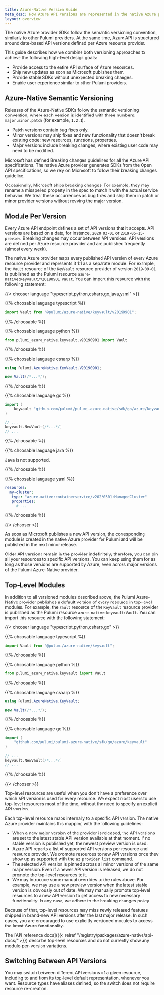 ```yaml
---
title: Azure-Native Version Guide
meta_desc: How Azure API versions are represented in the native Azure provider for Pulumi.
layout: overview
---
```


The native Azure provider SDKs follow the semantic versioning convention, similarly to other Pulumi providers. At the same time, Azure API is structured around date-based API versions defined per Azure resource provider.

This guide describes how we combine both versioning approaches to achieve the following high-level design goals:

- Provide access to the entire API surface of Azure resources.
- Ship new updates as soon as Microsoft publishes them.
- Provide stable SDKs without unexpected breaking changes.
- Enable user experience similar to other Pulumi providers.

## Azure-Native Semantic Versioning

Releases of the Azure-Native SDKs follow the semantic versioning convention, where each version is identified with three numbers: `major.minor.patch` (for example, `1.2.1`).

- Patch versions contain bug fixes only.
- Minor versions may ship fixes and new functionality that doesn't break existing code: new resources, functions, properties.
- Major versions include breaking changes, where existing user code may need to be modified.

Microsoft has defined [Breaking changes guidelines](https://github.com/Azure/azure-rest-api-specs/blob/master/documentation/Breaking%20changes%20guidelines.md) for all the Azure API specifications. The native Azure provider generates SDKs from the Open API specifications, so we rely on Microsoft to follow their breaking changes guideline.

Occasionally, Microsoft ships breaking changes. For example, they may rename a misspelled property in the spec to match it with the actual service behavior. We treat these occurrences as bug fixes and ship them in patch or minor provider versions without revving the major version.

## Module Per Version

Every Azure API endpoint defines a set of API versions that it accepts. API versions are based on a date, for instance, `2020-03-01` or `2019-05-15-preview`. Breaking changes may occur between API versions. API versions are defined per Azure resource provider and are published frequently (almost every week).

The native Azure provider maps every published API version of every Azure resource provider and represents it 1:1 as a separate module. For example, the `Vault` resource of the `KeyVault` resource provider of version `2019-09-01` is published as the Pulumi resource `azure-native:keyvault/v20190901:Vault`. You can import this resource with the following statement:

{{< chooser language "typescript,python,csharp,go,java,yaml" >}}

{{% choosable language typescript %}}

```typescript
import Vault from "@pulumi/azure-native/keyvault/v20190901";
```

{{% /choosable %}}

{{% choosable language python %}}

```python
from pulumi_azure_native.keyvault.v20190901 import Vault
```

{{% /choosable %}}

{{% choosable language csharp %}}

```csharp
using Pulumi.AzureNative.KeyVault.V20190901;

new Vault(/*...*/);
```

{{% /choosable %}}

{{% choosable language go %}}

```go
import (
    keyvault "github.com/pulumi/pulumi-azure-native/sdk/go/azure/keyvault/v20190901"
)

// ...
keyvault.NewVault(/*...*/)
// ...
```

{{% /choosable %}}

{{% choosable language java %}}

Java is not supported.

{{% /choosable %}}


{{% choosable language yaml %}}

```yaml
resources:
  my-cluster:
   type: "azure-native:containerservice/v20220301:ManagedCluster"
   properties:
     # ...
```

{{% /choosable %}}

{{< /chooser >}}

As soon as Microsoft publishes a new API version, the corresponding module is created in the native Azure provider for Pulumi and will be published in the next minor release.

Older API versions remain in the provider indefinitely; therefore, you can pin all your resources to specific API versions. You can keep using them for as long as those versions are supported by Azure, even across major versions of the Pulumi Azure-Native provider.

## Top-Level Modules

In addition to all versioned modules described above, the Pulumi Azure-Native provider publishes a default version of every resource in top-level modules. For example, the `Vault` resource of the `KeyVault` resource provider is published as the Pulumi resource `azure-native:keyvault:Vault`. You can import this resource with the following statement:

{{< chooser language "typescript,python,csharp,go" >}}

{{% choosable language typescript %}}

```typescript
import Vault from "@pulumi/azure-native/keyvault";
```

{{% /choosable %}}

{{% choosable language python %}}

```python
from pulumi_azure_native.keyvault import Vault
```

{{% /choosable %}}

{{% choosable language csharp %}}

```csharp
using Pulumi.AzureNative.KeyVault;

new Vault(/*...*/);
```

{{% /choosable %}}

{{% choosable language go %}}

```go
import (
    "github.com/pulumi/pulumi-azure-native/sdk/go/azure/keyvault"
)

// ...
keyvault.NewVault(/*...*/)
// ...
```

{{% /choosable %}}

{{< /chooser >}}

Top-level resources are useful when you don't have a preference over which API version is used for every resource. We expect most users to use top-level resources most of the time, without the need to specify an explicit API version.

Each top-level resource maps internally to a specific API version. The native Azure provider maintains this mapping with the following guidelines:

- When a new major version of the provider is released, the API versions are set to the latest stable API version available at that moment. If no stable version is published yet, the newest preview version is used.
- Azure API reports a list of supported API versions per resource and resource provider. We promote resources to new API versions once they show up as supported with the `az provider list` command.
- The selected API version is pinned across all minor versions of the same major version. Even if a newer API version is released, we do not promote the top-level resources to it.
- We may introduce some manual overrides to the rules above. For example, we may use a new preview version when the latest stable version is obviously out of date. We may manually promote top-level resources to a new API version to get access to new necessary functionality. In any case, we adhere to the breaking changes policy.

Because of that, top-level resources may miss newly released features shipped in brand-new API versions after the last major release. In such cases, you are encouraged to use explicitly versioned modules to access the latest Azure functionality.

The [API reference docs]({{< relref "/registry/packages/azure-native/api-docs/" >}}) describe top-level resources and do not currently show any module-per-version variations.

## Switching Between API Versions

You may switch between different API versions of a given resource, including to and from its top-level default representation, whenever you want. Resource types have aliases defined, so the switch does not require resource re-creation.
